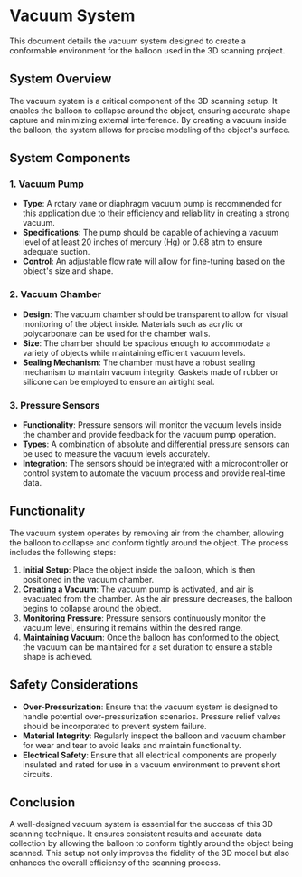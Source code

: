 # Vacuum System

This document details the vacuum system designed to create a conformable environment for the balloon used in the 3D scanning project.

## System Overview

The vacuum system is a critical component of the 3D scanning setup. It enables the balloon to collapse around the object, ensuring accurate shape capture and minimizing external interference. By creating a vacuum inside the balloon, the system allows for precise modeling of the object's surface.

## System Components

### 1. Vacuum Pump
- **Type**: A rotary vane or diaphragm vacuum pump is recommended for this application due to their efficiency and reliability in creating a strong vacuum.
- **Specifications**: The pump should be capable of achieving a vacuum level of at least 20 inches of mercury (Hg) or 0.68 atm to ensure adequate suction.
- **Control**: An adjustable flow rate will allow for fine-tuning based on the object's size and shape.

### 2. Vacuum Chamber
- **Design**: The vacuum chamber should be transparent to allow for visual monitoring of the object inside. Materials such as acrylic or polycarbonate can be used for the chamber walls.
- **Size**: The chamber should be spacious enough to accommodate a variety of objects while maintaining efficient vacuum levels.
- **Sealing Mechanism**: The chamber must have a robust sealing mechanism to maintain vacuum integrity. Gaskets made of rubber or silicone can be employed to ensure an airtight seal.

### 3. Pressure Sensors
- **Functionality**: Pressure sensors will monitor the vacuum levels inside the chamber and provide feedback for the vacuum pump operation.
- **Types**: A combination of absolute and differential pressure sensors can be used to measure the vacuum levels accurately.
- **Integration**: The sensors should be integrated with a microcontroller or control system to automate the vacuum process and provide real-time data.

## Functionality

The vacuum system operates by removing air from the chamber, allowing the balloon to collapse and conform tightly around the object. The process includes the following steps:

1. **Initial Setup**: Place the object inside the balloon, which is then positioned in the vacuum chamber.
2. **Creating a Vacuum**: The vacuum pump is activated, and air is evacuated from the chamber. As the air pressure decreases, the balloon begins to collapse around the object.
3. **Monitoring Pressure**: Pressure sensors continuously monitor the vacuum level, ensuring it remains within the desired range.
4. **Maintaining Vacuum**: Once the balloon has conformed to the object, the vacuum can be maintained for a set duration to ensure a stable shape is achieved.

## Safety Considerations

- **Over-Pressurization**: Ensure that the vacuum system is designed to handle potential over-pressurization scenarios. Pressure relief valves should be incorporated to prevent system failure.
- **Material Integrity**: Regularly inspect the balloon and vacuum chamber for wear and tear to avoid leaks and maintain functionality.
- **Electrical Safety**: Ensure that all electrical components are properly insulated and rated for use in a vacuum environment to prevent short circuits.

## Conclusion

A well-designed vacuum system is essential for the success of this 3D scanning technique. It ensures consistent results and accurate data collection by allowing the balloon to conform tightly around the object being scanned. This setup not only improves the fidelity of the 3D model but also enhances the overall efficiency of the scanning process.
